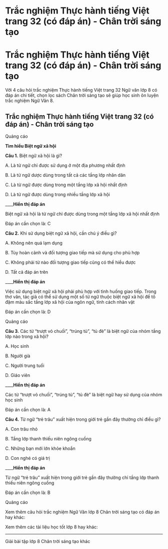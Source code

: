 # Trắc nghiệm Thực hành tiếng Việt trang 32 (có đáp án) - Chân trời sáng tạo

# Trắc nghiệm Thực hành tiếng Việt trang 32 (có đáp án) - Chân trời sáng tạo

Với 4 câu hỏi trắc nghiệm Thực hành tiếng Việt trang 32 Ngữ văn lớp 8 có đáp án chi tiết, chọn lọc sách Chân trời sáng tạo sẽ giúp học sinh ôn luyện trắc nghiệm Ngữ Văn 8.

## Trắc nghiệm Thực hành tiếng Việt trang 32 (có đáp án) - Chân trời sáng tạo

Quảng cáo

**Tìm hiểu Biệt ngữ xã hội**

**Câu 1.** Biệt ngữ xã hội là gì?

A. Là từ ngữ chỉ được sử dụng ở một địa phương nhất định

B. Là từ ngữ dược dùng trong tất cả các tầng lớp nhân dân

C. Là từ ngữ được dùng trong một tầng lớp xã hội nhất định

D. Là từ ngữ được dùng trong nhiều tầng lớp xã hội

____**Hiển thị đáp án**

Biệt ngữ xã hội là từ ngữ chỉ được dùng trong một tầng lớp xã hội nhất định

Đáp án cần chọn là: C

**Câu 2.** Khi sử dụng biệt ngữ xã hội, cần chú ý điều gì?

A. Không nên quá lạm dụng

B. Tùy hoàn cảnh và đối tượng giao tiếp mà sử dụng cho phù hợp

C. Không phải từ nào đối tượng giao tiếp cũng có thể hiểu được

D. Tất cả đáp án trên

____**Hiển thị đáp án**

Việc sử dụng biệt ngữ xã hội phải phù hợp với tình huống giao tiếp. Trong thơ văn, tác giả có thể sử dụng một số từ ngữ thuộc biệt ngữ xã hội để tô đậm màu sắc tầng lớp xã hội của ngôn ngữ, tính cách nhân vật

Đáp án cần chọn là: D

Quảng cáo

**Câu 3.** Các từ “trượt vỏ chuối”, “trúng tủ”, “tủ đè” là biệt ngữ của nhóm tầng lớp nào trong xã hội?

A. Học sinh

B. Người già

C. Người trung tuổi

D. Giáo viên

____**Hiển thị đáp án**

Các từ “trượt vỏ chuối”, “trúng tủ”, “tủ đè” là biệt ngữ hay sử dụng của nhóm học sinh

Đáp án cần chọn là: A

**Câu 4.** Từ ngữ “trẻ trâu” xuất hiện trong giới trẻ gần đây thường chỉ điều gì?

A. Con trâu nhỏ

B. Tầng lớp thanh thiếu niên ngông cuồng

C. Những bạn mới lớn khỏe khoắn

D. Con nghé có giá trị

____**Hiển thị đáp án**

Từ ngữ “trẻ trâu” xuất hiện trong giới trẻ gần đây thường chỉ tầng lớp thanh thiếu niên ngông cuồng

Đáp án cần chọn là: B

Quảng cáo

Xem thêm câu hỏi trắc nghiệm Ngữ Văn lớp 8 Chân trời sáng tạo có đáp án hay khác:

Xem thêm các tài liệu học tốt lớp 8 hay khác:

* * *

Giải bài tập lớp 8 Chân trời sáng tạo khác
